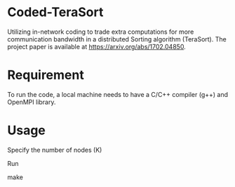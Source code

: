 # Coded-TeraSort
Utilizing in-network coding to trade extra computations for more communication bandwidth in a distributed Sorting algorithm (TeraSort).  The project paper is available at https://arxiv.org/abs/1702.04850.

# Requirement
To run the code, a local machine needs to have a C/C++ compiler (g++) and OpenMPI library.

# Usage

Specify the number of nodes (K)


Run

make

